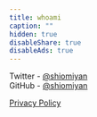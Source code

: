 ```yaml
---
title: whoami
caption: ""
hidden: true
disableShare: true
disableAds: true
---
```


Twitter - [@shiomiyan](https://www.twitter.com/shiomiyan)<br>
GitHub - [@shiomiyan](https://www.github.com/shiomiyan)

[Privacy Policy](https://www.shiomiya.com/privacy.txt)